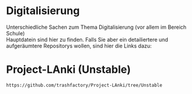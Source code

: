 # Digitalisierung
Unterschiedliche Sachen zum Thema Digitalisierung (vor allem im Bereich Schule)  
Hauptdatein sind hier zu finden. Falls Sie aber ein detailiertere und aufgeräumtere Repositorys wollen, sind hier die Links dazu: 
# Project-LAnki (Unstable)
```
https://github.com/trashfactory/Project-LAnki/tree/Unstable
```
